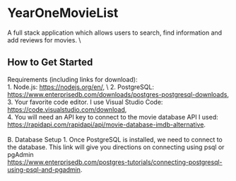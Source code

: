 # YearOneMovieList
A full stack application which allows users to search, find information and add reviews for movies.
\\
## How to Get Started

Requirements (including links for download):
    \
    1.  Node.js: https://nodejs.org/en/,
    \\
    2.  PostgreSQL: https://www.enterprisedb.com/downloads/postgres-postgresql-downloads,
    \
    3.  Your favorite code editor.  I use Visual Studio Code:  https://code.visualstudio.com/download,
    \
    4.  You will need an API key to connect to the movie database API I used:  https://rapidapi.com/rapidapi/api/movie-database-imdb-alternative.
    \
    \
B. Database Setup
    1.  Once PostgreSQL is installed, we need to connect to the database.  This link will give you directions on connecting using psql or pgAdmin
    \
        https://www.enterprisedb.com/postgres-tutorials/connecting-postgresql-using-psql-and-pgadmin.

